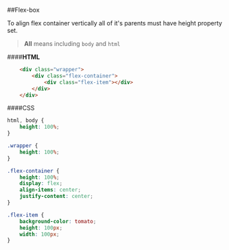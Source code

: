 ##Flex-box

To align flex container vertically all of it's parents must have height property set.

>**All** means including `body` and `html`

####**HTML**

```html
    <div class="wrapper">
        <div class="flex-container">
            <div class="flex-item"></div>
        </div>
    </div>
```

####CSS

```css
html, body {
    height: 100%;
}

.wrapper {
    height: 100%;
}

.flex-container {
    height: 100%;
    display: flex;
    align-items: center;
    justify-content: center;
}

.flex-item {
    background-color: tomato;
    height: 100px;
    width: 100px;
}
```
